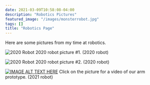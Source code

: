 ```yaml
---
date: 2021-03-09T10:58:08-04:00
description: "Robotics Pictures"
featured_image: "/images/monsterrobot.jpg"
tags: []
title: "Robotics Page"
---
```


Here are some pictures from my time at robotics.

![2020 Robot](/images/2020robot.jpg)
2020 robot picture #1. (2020 robot)

![2020 Robot](/images/2020robot2.jpeg)
2020 robot picture #2. (2020 robot)

[![IMAGE ALT TEXT HERE](/images/jesrobot.png)](https://www.youtube.com/watch?v=dQw4w9WgXcQ)
Click on the picture for a video of our arm prototype. (2021 robot)

